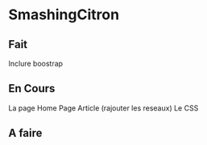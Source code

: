 # SmashingCitron

## Fait 
Inclure boostrap

## En Cours
La page Home 
Page Article (rajouter les reseaux)
Le CSS 

## A faire 


